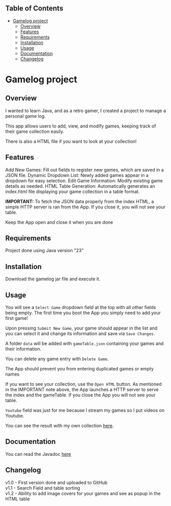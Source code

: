 ## Table of Contents
- [Gamelog project](#gamelog-project)
  - [Overview](#overview)
  - [Features](#features)
  - [Requirements](#requirements)
  - [Installation](#installation)
  - [Usage](#usage)
  - [Documentation](#documentation)
  - [Changelog](#changelog)

# Gamelog project

## Overview

I wanted to learn Java, and as a retro gamer, I created a project to manage a personal game log.   

This app allows users to add, view, and modify games, keeping track of their game collection easily.  

There is also a HTML file if you want to look at your collection!  

## Features

Add New Games: Fill out fields to register new games, which are saved in a JSON file.
Dynamic Dropdown List: Newly added games appear in a dropdown for easy selection.
Edit Game Information: Modify existing game details as needed.
HTML Table Generation: Automatically generates an index.html file displaying your game collection in a table format.

**IMPORTANT:** To fetch the JSON data properly from the index HTML, a simple HTTP server is ran from the App. If you close it, you will not see your table. 

Keep the App open and close it when you are done

## Requirements

Project done using Java version "23"

## Installation

Download the gamelog jar file and execute it.

## Usage

You will see a `Select Game` dropdown field at the top with all other fields being empty. The first time you boot the App you simply need to add your first game!

Upon pressing `Submit New Game`, your game should appear in the list and you can select it and change its information and save via `Save Changes`.

A folder `data` will be added with `gameTable.json` containing your games and their information.

You can delete any game entry with `Delete Game`.

The App should prevent you from entering duplicated games or empty names

If you want to see your collection, use the `Open HTML` button.
As mentioned in the IMPORTANT note above, the App launches a HTTP server to serve the index and the gameTable. If you close the App you will not see your table.

`Youtube` field was just for me because I stream my games so I put videos on Youtube.

You can see the result with my own collection [here](https://dlavignegh.github.io/dlavigne.github.io/rgl/).

## Documentation

You can read the Javadoc [here](https://dlavignegh.github.io/dlavigne.github.io/gamelog/target/reports/apidocs/index.html)

## Changelog

v1.0 - First version done and uploaded to GitHub<br>
v1.1 - Search Field and table sorting<br>
v1.2 - Ability to add image covers for your games and see as popup in the HTML table<br>
